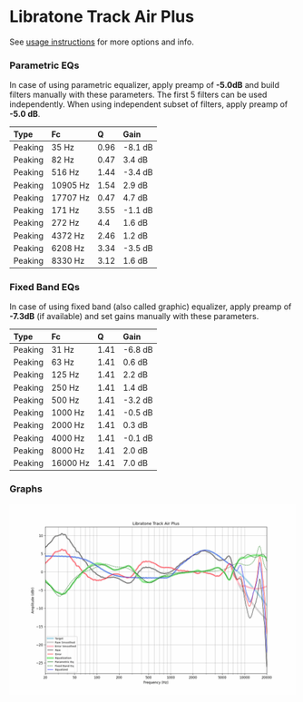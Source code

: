 # Libratone Track Air Plus
See [usage instructions](https://github.com/jaakkopasanen/AutoEq#usage) for more options and info.

### Parametric EQs
In case of using parametric equalizer, apply preamp of **-5.0dB** and build filters manually
with these parameters. The first 5 filters can be used independently.
When using independent subset of filters, apply preamp of **-5.0 dB**.

| Type    | Fc       |    Q | Gain    |
|:--------|:---------|:-----|:--------|
| Peaking | 35 Hz    | 0.96 | -8.1 dB |
| Peaking | 82 Hz    | 0.47 | 3.4 dB  |
| Peaking | 516 Hz   | 1.44 | -3.4 dB |
| Peaking | 10905 Hz | 1.54 | 2.9 dB  |
| Peaking | 17707 Hz | 0.47 | 4.7 dB  |
| Peaking | 171 Hz   | 3.55 | -1.1 dB |
| Peaking | 272 Hz   | 4.4  | 1.6 dB  |
| Peaking | 4372 Hz  | 2.46 | 1.2 dB  |
| Peaking | 6208 Hz  | 3.34 | -3.5 dB |
| Peaking | 8330 Hz  | 3.12 | 1.6 dB  |

### Fixed Band EQs
In case of using fixed band (also called graphic) equalizer, apply preamp of **-7.3dB**
(if available) and set gains manually with these parameters.

| Type    | Fc       |    Q | Gain    |
|:--------|:---------|:-----|:--------|
| Peaking | 31 Hz    | 1.41 | -6.8 dB |
| Peaking | 63 Hz    | 1.41 | 0.6 dB  |
| Peaking | 125 Hz   | 1.41 | 2.2 dB  |
| Peaking | 250 Hz   | 1.41 | 1.4 dB  |
| Peaking | 500 Hz   | 1.41 | -3.2 dB |
| Peaking | 1000 Hz  | 1.41 | -0.5 dB |
| Peaking | 2000 Hz  | 1.41 | 0.3 dB  |
| Peaking | 4000 Hz  | 1.41 | -0.1 dB |
| Peaking | 8000 Hz  | 1.41 | 2.0 dB  |
| Peaking | 16000 Hz | 1.41 | 7.0 dB  |

### Graphs
![](./Libratone%20Track%20Air%20Plus.png)